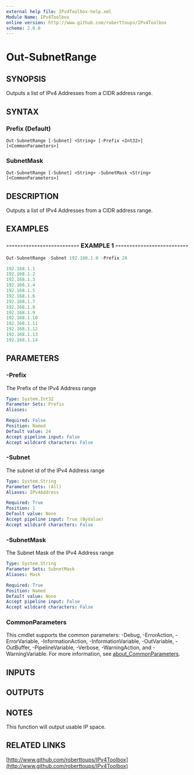 ```yaml
---
external help file: IPv4Toolbox-help.xml
Module Name: IPv4Toolbox
online version: http://www.github.com/roberttoups/IPv4Toolbox
schema: 2.0.0
---
```


# Out-SubnetRange

## SYNOPSIS
Outputs a list of IPv4 Addresses from a CIDR address range.

## SYNTAX

### Prefix (Default)
```
Out-SubnetRange [-Subnet] <String> [-Prefix <Int32>] [<CommonParameters>]
```

### SubnetMask
```
Out-SubnetRange [-Subnet] <String> -SubnetMask <String> [<CommonParameters>]
```

## DESCRIPTION
Outputs a list of IPv4 Addresses from a CIDR address range.

## EXAMPLES

### -------------------------- EXAMPLE 1 --------------------------

```powershell
Out-SubnetRange -Subnet 192.168.1.0 -Prefix 28

192.168.1.1
192.168.1.2
192.168.1.3
192.168.1.4
192.168.1.5
192.168.1.6
192.168.1.7
192.168.1.8
192.168.1.9
192.168.1.10
192.168.1.11
192.168.1.12
192.168.1.13
192.168.1.14
```

## PARAMETERS

### -Prefix
The Prefix of the IPv4 Address range

```yaml
Type: System.Int32
Parameter Sets: Prefix
Aliases:

Required: False
Position: Named
Default value: 24
Accept pipeline input: False
Accept wildcard characters: False
```

### -Subnet
The subnet id of the IPv4 Address range

```yaml
Type: System.String
Parameter Sets: (All)
Aliases: IPv4Address

Required: True
Position: 1
Default value: None
Accept pipeline input: True (ByValue)
Accept wildcard characters: False
```

### -SubnetMask
The Subnet Mask of the IPv4 Address range

```yaml
Type: System.String
Parameter Sets: SubnetMask
Aliases: Mask

Required: True
Position: Named
Default value: None
Accept pipeline input: False
Accept wildcard characters: False
```

### CommonParameters
This cmdlet supports the common parameters: -Debug, -ErrorAction, -ErrorVariable, -InformationAction, -InformationVariable, -OutVariable, -OutBuffer, -PipelineVariable, -Verbose, -WarningAction, and -WarningVariable. For more information, see [about_CommonParameters](http://go.microsoft.com/fwlink/?LinkID=113216).

## INPUTS

## OUTPUTS

## NOTES
This function will output usable IP space.

## RELATED LINKS

[http://www.github.com/roberttoups/IPv4Toolbox](http://www.github.com/roberttoups/IPv4Toolbox)

